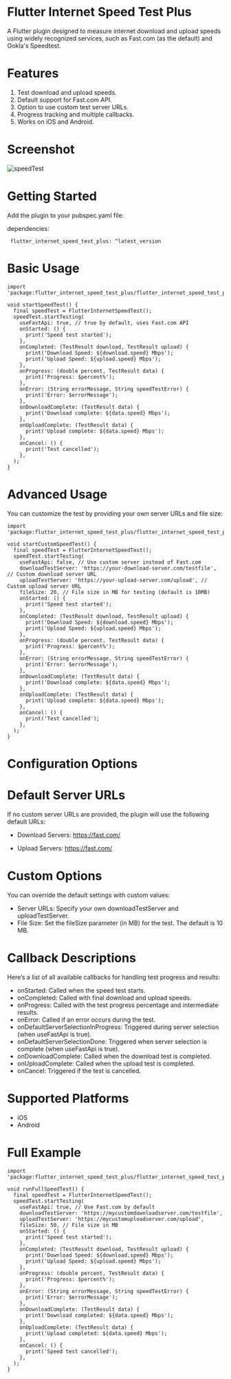 # Flutter Internet Speed Test Plus
A Flutter plugin designed to measure internet download and upload speeds using widely recognized services, such as Fast.com (as the default) and Ookla's Speedtest.

# Features
1. Test download and upload speeds.
2. Default support for Fast.com API.
3. Option to use custom test server URLs.
4. Progress tracking and multiple callbacks.
5. Works on iOS and Android.
# Screenshot
![speedTest](https://github.com/user-attachments/assets/c4c3bb15-7a34-4f67-9067-538328ae8df9)

# Getting Started
Add the plugin to your pubspec.yaml file:

dependencies:

 `` flutter_internet_speed_test_plus: ^latest_version``
 
# Basic Usage
```
import 'package:flutter_internet_speed_test_plus/flutter_internet_speed_test_plus.dart';

void startSpeedTest() {
  final speedTest = FlutterInternetSpeedTest();
  speedTest.startTesting(
    useFastApi: true, // true by default, uses Fast.com API
    onStarted: () {
      print('Speed test started');
    },
    onCompleted: (TestResult download, TestResult upload) {
      print('Download Speed: ${download.speed} Mbps');
      print('Upload Speed: ${upload.speed} Mbps');
    },
    onProgress: (double percent, TestResult data) {
      print('Progress: $percent%');
    },
    onError: (String errorMessage, String speedTestError) {
      print('Error: $errorMessage');
    },
    onDownloadComplete: (TestResult data) {
      print('Download complete: ${data.speed} Mbps');
    },
    onUploadComplete: (TestResult data) {
      print('Upload complete: ${data.speed} Mbps');
    },
    onCancel: () {
      print('Test cancelled');
    },
  );
}
```
# Advanced Usage
You can customize the test by providing your own server URLs and file size:

```
import 'package:flutter_internet_speed_test_plus/flutter_internet_speed_test_plus.dart';

void startCustomSpeedTest() {
  final speedTest = FlutterInternetSpeedTest();
  speedTest.startTesting(
    useFastApi: false, // Use custom server instead of Fast.com
    downloadTestServer: 'https://your-download-server.com/testfile', // Custom download server URL
    uploadTestServer: 'https://your-upload-server.com/upload', // Custom upload server URL
    fileSize: 20, // File size in MB for testing (default is 10MB)
    onStarted: () {
      print('Speed test started');
    },
    onCompleted: (TestResult download, TestResult upload) {
      print('Download Speed: ${download.speed} Mbps');
      print('Upload Speed: ${upload.speed} Mbps');
    },
    onProgress: (double percent, TestResult data) {
      print('Progress: $percent%');
    },
    onError: (String errorMessage, String speedTestError) {
      print('Error: $errorMessage');
    },
    onDownloadComplete: (TestResult data) {
      print('Download complete: ${data.speed} Mbps');
    },
    onUploadComplete: (TestResult data) {
      print('Upload complete: ${data.speed} Mbps');
    },
    onCancel: () {
      print('Test cancelled');
    },
  );
}
```
# Configuration Options
# Default Server URLs
If no custom server URLs are provided, the plugin will use the following default URLs:

-  Download Servers:
 https://fast.com/

- Upload Servers:
 https://fast.com/

# Custom Options
You can override the default settings with custom values:

- Server URLs: Specify your own downloadTestServer and uploadTestServer.
- File Size: Set the fileSize parameter (in MB) for the test. The default is 10 MB.
# Callback Descriptions
Here’s a list of all available callbacks for handling test progress and results:

 - onStarted: Called when the speed test starts.
 - onCompleted: Called with final download and upload speeds.
 - onProgress: Called with the test progress percentage and intermediate results.
 - onError: Called if an error occurs during the test.
 - onDefaultServerSelectionInProgress: Triggered during server selection (when useFastApi is true).
 - onDefaultServerSelectionDone: Triggered when server selection is complete (when useFastApi is true).
 - onDownloadComplete: Called when the download test is completed.
 - onUploadComplete: Called when the upload test is completed.
 - onCancel: Triggered if the test is cancelled.

# Supported Platforms
 - iOS
 - Android

# Full Example

```
import 'package:flutter_internet_speed_test_plus/flutter_internet_speed_test_plus.dart';

void runFullSpeedTest() {
  final speedTest = FlutterInternetSpeedTest();
  speedTest.startTesting(
    useFastApi: true, // Use Fast.com by default
    downloadTestServer: 'https://mycustomdownloadserver.com/testfile',
    uploadTestServer: 'https://mycustomuploadserver.com/upload',
    fileSize: 50, // File size in MB
    onStarted: () {
      print('Speed test started');
    },
    onCompleted: (TestResult download, TestResult upload) {
      print('Download Speed: ${download.speed} Mbps');
      print('Upload Speed: ${upload.speed} Mbps');
    },
    onProgress: (double percent, TestResult data) {
      print('Progress: $percent%');
    },
    onError: (String errorMessage, String speedTestError) {
      print('Error: $errorMessage');
    },
    onDownloadComplete: (TestResult data) {
      print('Download completed: ${data.speed} Mbps');
    },
    onUploadComplete: (TestResult data) {
      print('Upload completed: ${data.speed} Mbps');
    },
    onCancel: () {
      print('Speed test cancelled');
    },
  );
}
```



















